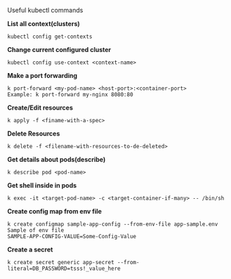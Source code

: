 Useful kubectl commands

**List all context(clusters)**
```
kubectl config get-contexts
```
**Change current configured cluster**
```
kubectl config use-context <context-name>
```
**Make a port forwarding**
```
k port-forward <my-pod-name> <host-port>:<container-port>
Example: k port-forward my-nginx 8080:80
```
**Create/Edit resources**
```
k apply -f <finame-with-a-spec>
```
**Delete Resources**
```
k delete -f <filename-with-resources-to-de-deleted>
```
**Get details about pods(describe)**
```
k describe pod <pod-name>
```
**Get shell inside in pods**
```
k exec -it <target-pod-name> -c <target-container-if-many> -- /bin/sh
```
**Create config map from env file**
```
k create configmap sample-app-config --from-env-file app-sample.env
Sample of env file
SAMPLE-APP-CONFIG-VALUE=Some-Config-Value
```
**Create a secret**
```
k create secret generic app-secret --from-literal=DB_PASSWORD=tsss!_value_here
```
